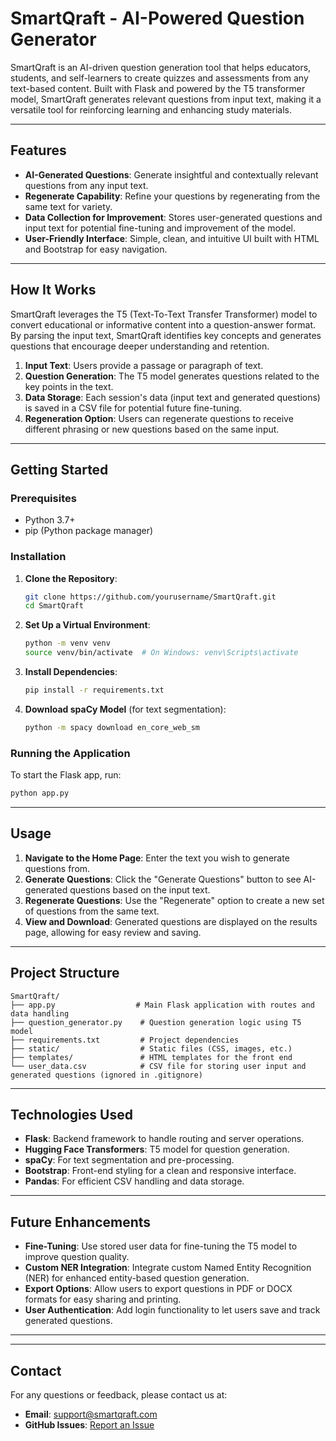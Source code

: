 
# SmartQraft - AI-Powered Question Generator

SmartQraft is an AI-driven question generation tool that helps educators, students, and self-learners to create quizzes and assessments from any text-based content. Built with Flask and powered by the T5 transformer model, SmartQraft generates relevant questions from input text, making it a versatile tool for reinforcing learning and enhancing study materials.



---

## Features

- **AI-Generated Questions**: Generate insightful and contextually relevant questions from any input text.
- **Regenerate Capability**: Refine your questions by regenerating from the same text for variety.
- **Data Collection for Improvement**: Stores user-generated questions and input text for potential fine-tuning and improvement of the model.
- **User-Friendly Interface**: Simple, clean, and intuitive UI built with HTML and Bootstrap for easy navigation.

---

## How It Works

SmartQraft leverages the T5 (Text-To-Text Transfer Transformer) model to convert educational or informative content into a question-answer format. By parsing the input text, SmartQraft identifies key concepts and generates questions that encourage deeper understanding and retention.

1. **Input Text**: Users provide a passage or paragraph of text.
2. **Question Generation**: The T5 model generates questions related to the key points in the text.
3. **Data Storage**: Each session's data (input text and generated questions) is saved in a CSV file for potential future fine-tuning.
4. **Regeneration Option**: Users can regenerate questions to receive different phrasing or new questions based on the same input.

---

## Getting Started

### Prerequisites

- Python 3.7+
- pip (Python package manager)

### Installation

1. **Clone the Repository**:
   ```bash
   git clone https://github.com/yourusername/SmartQraft.git
   cd SmartQraft
   ```

2. **Set Up a Virtual Environment**:
   ```bash
   python -m venv venv
   source venv/bin/activate  # On Windows: venv\Scripts\activate
   ```

3. **Install Dependencies**:
   ```bash
   pip install -r requirements.txt
   ```

4. **Download spaCy Model** (for text segmentation):
   ```bash
   python -m spacy download en_core_web_sm
   ```

### Running the Application

To start the Flask app, run:

```bash
python app.py
```



---

## Usage

1. **Navigate to the Home Page**: Enter the text you wish to generate questions from.
2. **Generate Questions**: Click the "Generate Questions" button to see AI-generated questions based on the input text.
3. **Regenerate Questions**: Use the "Regenerate" option to create a new set of questions from the same text.
4. **View and Download**: Generated questions are displayed on the results page, allowing for easy review and saving.

---

## Project Structure

```plaintext
SmartQraft/
├── app.py                  # Main Flask application with routes and data handling
├── question_generator.py    # Question generation logic using T5 model
├── requirements.txt         # Project dependencies
├── static/                  # Static files (CSS, images, etc.)
├── templates/               # HTML templates for the front end
└── user_data.csv            # CSV file for storing user input and generated questions (ignored in .gitignore)
```

---

## Technologies Used

- **Flask**: Backend framework to handle routing and server operations.
- **Hugging Face Transformers**: T5 model for question generation.
- **spaCy**: For text segmentation and pre-processing.
- **Bootstrap**: Front-end styling for a clean and responsive interface.
- **Pandas**: For efficient CSV handling and data storage.

---

## Future Enhancements

- **Fine-Tuning**: Use stored user data for fine-tuning the T5 model to improve question quality.
- **Custom NER Integration**: Integrate custom Named Entity Recognition (NER) for enhanced entity-based question generation.
- **Export Options**: Allow users to export questions in PDF or DOCX formats for easy sharing and printing.
- **User Authentication**: Add login functionality to let users save and track generated questions.

---


---

## Contact

For any questions or feedback, please contact us at:
- **Email**: support@smartqraft.com
- **GitHub Issues**: [Report an Issue](https://github.com/yourusername/SmartQraft/issues)
